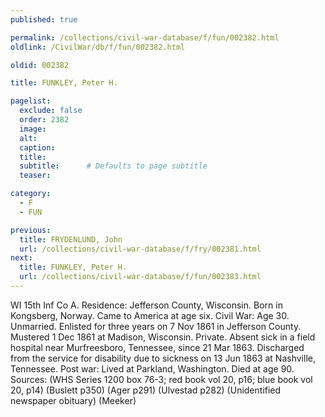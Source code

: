 ```yaml
---
published: true

permalink: /collections/civil-war-database/f/fun/002382.html
oldlink: /CivilWar/db/f/fun/002382.html

oldid: 002382

title: FUNKLEY, Peter H.

pagelist:
  exclude: false
  order: 2382
  image: 
  alt:
  caption:
  title:
  subtitle:      # Defaults to page subtitle
  teaser:

category: 
  - F 
  - FUN

previous:
  title: FRYDENLUND, John
  url: /collections/civil-war-database/f/fry/002381.html  
next:
  title: FUNKLEY, Peter H.
  url: /collections/civil-war-database/f/fun/002383.html   
---
```

WI 15th Inf Co A. Residence: Jefferson County, Wisconsin. Born in Kongsberg, Norway. Came to America at age six. Civil War: Age 30. Unmarried. Enlisted for three years on 7 Nov 1861 in Jefferson County. Mustered 1 Dec 1861 at Madison, Wisconsin. Private. Absent sick in a field hospital near Murfreesboro, Tennessee, since 21 Mar 1863. Discharged from the service for disability due to sickness on 13 Jun 1863 at Nashville, Tennessee. Post war: Lived at Parkland, Washington. Died at age 90. Sources: (WHS Series 1200 box 76-3; red book vol 20, p16; blue book vol 20, p14) (Buslett p350) (Ager p291) (Ulvestad p282) (Unidentified newspaper obituary) (Meeker)